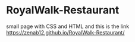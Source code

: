# RoyalWalk-Restaurant
small page with CSS and HTML and this is the link 
 https://zenab12.github.io/RoyalWalk-Restaurant/
